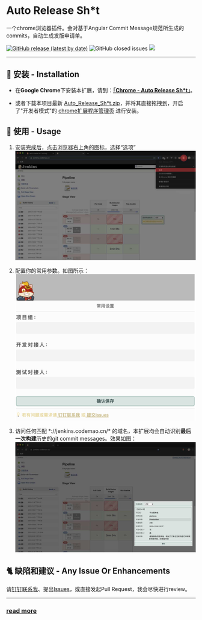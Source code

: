 # Auto Release Sh*t

一个chrome浏览器插件。会对基于Angular Commit Message规范所生成的commits，自动生成发版申请单。

<a href="https://github.com/milobluebell/auto-release-shit/releases"><img alt="GitHub release (latest by date)" src="https://img.shields.io/github/v/release/milobluebell/auto-release-shit?color=blue"></a>
![GitHub closed issues](https://img.shields.io/github/issues-closed/milobluebell/auto-release-shit?color=green)
![](https://github.com/milobluebell/auto-release-shit/workflows/build%20action/badge.svg)


- - -


## 🚽 安装 - Installation
- 在**Google Chrome**下安装本扩展，请到：**[「Chrome - Auto Release Sh*t」](https://chrome.google.com/webstore/detail/auto-release-sht/dlkiheickdjonefdhmdbgilomcigjolj?hl=zh-CN)**。

<!-- - 在**Firefox**下载安装扩展，请到：**[「Firefox :: Auto Release Sh*t」](https://addons.mozilla.org/zh-CN/firefox/addon/auto-release-sh-t/)**。 -->
  
- 或者下载本项目最新 [Auto_Release_Sh*t.zip](https://github.com/milobluebell/auto-release-shit/releases)，并将其直接拖拽到，开启了"开发者模式"的 [chrome扩展程序管理页](chrome://extensions/) 进行安装。
  

## 💩 使用 - Usage

1. 安装完成后，点击浏览器右上角的图标，选择“选项”
![Image text](https://raw.githubusercontent.com/milobluebell/imgs-repo/master/2.jpg)


2. 配置你的常用参数。如图所示：
![Image text](https://raw.githubusercontent.com/milobluebell/imgs-repo/master/QQ20191124-193409%402x.png)


1. 访问任何匹配 \*://jenkins.codemao.cn/\* 的域名，本扩展均会自动识别**最后一次构建**历史的git commit messages。效果如图：
![Image text](https://raw.githubusercontent.com/milobluebell/imgs-repo/master/3.jpg)



## 🐈 缺陷和建议 - Any Issue Or Enhancements
请[钉钉联系我](dingtalk://dingtalkclient/action/sendmsg?dingtalk_id=milobluebell)、提出[Issues](https://github.com/milobluebell/auto-release-shit/issues)，或直接发起Pull Request，我会尽快进行review。


 - - -
### [read more](https://github.com/milobluebell/auto-release-shit/blob/master/others/more.md)


